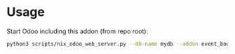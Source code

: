 # Usage

Start Odoo including this addon (from repo root):

```bash
python3 scripts/nix_odoo_web_server.py --db-name mydb --addon event_booth_sale
```
